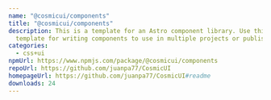```yaml
---
name: "@cosmicui/components"
title: "@cosmicui/components"
description: This is a template for an Astro component library. Use this
  template for writing components to use in multiple projects or publish to NPM.
categories:
  - css+ui
npmUrl: https://www.npmjs.com/package/@cosmicui/components
repoUrl: https://github.com/juanpa77/CosmicUI
homepageUrl: https://github.com/juanpa77/CosmicUI#readme
downloads: 24
---
```

